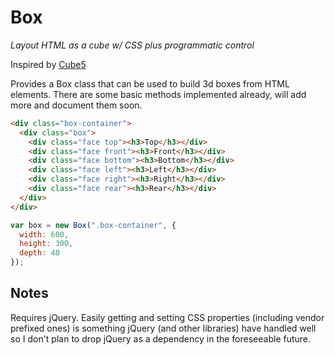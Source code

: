 # Box
_Layout HTML as a cube w/ CSS plus programmatic control_

Inspired by [Cube5](https://github.com/guille/Cube5)

Provides a Box class that can be used to build 3d boxes from HTML elements. There are some basic methods implemented already, will add more and document them soon.

```HTML
<div class="box-container">
  <div class="box">      
    <div class="face top"><h3>Top</h3></div>
    <div class="face front"><h3>Front</h3></div>
    <div class="face bottom"><h3>Bottom</h3></div>
    <div class="face left"><h3>Left</h3></div>
    <div class="face right"><h3>Right</h3></div>
    <div class="face rear"><h3>Rear</h3></div>      
  </div>
</div>
```

```javascript
var box = new Box(".box-container", {        
  width: 600,
  height: 300,
  depth: 40
});
```

Notes
-----
Requires jQuery. Easily getting and setting CSS properties (including vendor prefixed ones) is something jQuery (and other libraries) have handled well so I don't plan to drop jQuery as a dependency in the foreseeable future.

